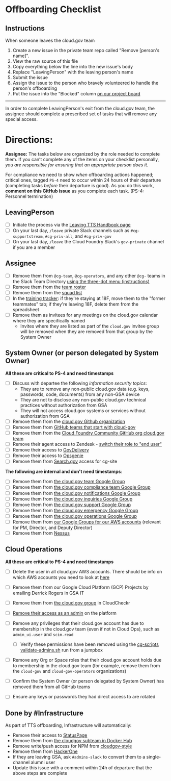 # Offboarding Checklist

## Instructions

When someone leaves the cloud.gov team

1. Create a new issue in the private team repo called "Remove [person's name]".
2. View the raw source of this file
3. Copy everything below the line into the new issue's body
4. Replace "LeavingPerson" with the leaving person's name
5. Submit the issue
6. Assign the issue to the person who bravely volunteered to handle the person's offboarding
7. Put the issue into the "Blocked" column [on our project board](https://github.com/orgs/cloud-gov/projects/2)

---

In order to complete LeavingPerson's exit from the cloud.gov team, the assignee should complete a prescribed set of tasks that will remove any special access.

# Directions:

**Assignee:** The tasks below are organized by the role needed to complete them. If you can’t complete any of the items on your checklist personally, _you are responsible for ensuring that an appropriate person does it_.

For compliance we need to show _when_ offboarding actions happened; critical ones, tagged `PS-4` need to occur within 24 hours of their departure (completing tasks _before_ their departure is good). As you do this work, **comment on this GitHub issue** as you complete each task. (PS-4: Personnel termination)

## LeavingPerson

- [ ] Initiate the process via the [Leaving TTS Handbook page](https://handbook.18f.gov/leaving-tts/)
- [ ] On your last day, `/leave` private Slack channels such as `#cg-supportstream`, `#cg-priv-all`, and `#cg-priv-gov`
- [ ] On your last day, `/leave` the Cloud Foundry Slack's `gov-private` channel if you are a member

## Assignee

- [ ] Remove them from `@cg-team`, `@cg-operators`, and any other `@cg-` teams in the Slack Team Directory [using the three-dot menu (instructions)](https://get.slack.help/hc/en-us/articles/212906697-User-Groups)
- [ ] Remove them from the [team roster](https://docs.google.com/spreadsheets/d/1mW3tphZ98ExmMxLHPogSpTq8DzYr5Oh8_SHnOTvjRWM/edit#gid=0)
- [ ] Remove them from the [squad list](https://github.com/18F/cg-product/blob/master/DeliveryProcess.md#squads)
- [ ] In the [training tracker](https://docs.google.com/spreadsheets/d/1hqU6cNeEB293OT0j3OvbdAFRkrf2zDOrPVxGfnr4sSw/edit#gid=0): if they're staying at 18F, move them to the "former teammates" tab; if they're leaving 18F, delete them from the spreadsheet
- [ ] Remove them as invitees for any meetings on the cloud.gov calendar where they are specifically named
    - Invites where they are listed as part of the `cloud.gov` invitee group will be removed when they are removed from that group by the System Owner

## System Owner (or person delegated by System Owner)

**All these are critical to PS-4 and need timestamps**

- [ ] Discuss with departee the following _information security topics_:
  - They are to remove any non-public cloud.gov data (e.g. keys, passwords, code, documents) from any non-GSA device
  - They are not to disclose any non-public cloud.gov technical practices without authorization from GSA
  - They will not access cloud.gov systems or services without authorization from GSA
- [ ] Remove them from the [cloud.gov Github organization](https://github.com/orgs/cloud-gov/people)
- [ ] Remove them from [GitHub teams that start with cloud-gov](https://github.com/orgs/18F/teams?utf8=%E2%9C%93&query=cloud-gov)
- [ ] Remove them from the [Cloud Foundry Community GitHub org cloud.gov team](https://github.com/orgs/cloudfoundry-community/teams/cloud-gov/members)
- [ ] Remove their agent access to Zendesk - [switch their role to "end user"](https://cloud-gov.zendesk.com/agent/admin/people)
- [ ] Remove their access to [GovDelivery](https://admin.govdelivery.com/administrators)
- [ ] Remove their access to [Opsgenie](https://cloud-gov.app.opsgenie.com/settings/users/)
- [ ] Remove them from [Search.gov](https://search.gov/) access for cg-site

**The following are internal and don't need timestamps**:

- [ ] Remove them from [the cloud.gov team Google Group](https://groups.google.com/a/gsa.gov/forum/?hl=en#!managemembers/cloud-gov/members/active)
- [ ] Remove them from [the cloud.gov compliance team Google Group](https://groups.google.com/a/gsa.gov/forum/?hl=en#!managemembers/cloud-gov-compliance/members/active)
- [ ] Remove them from [the cloud.gov notifications Google Group](https://groups.google.com/a/gsa.gov/forum/?hl=en#!managemembers/cloud-gov-notifications/members/active)
- [ ] Remove them from [the cloud.gov inquiries Google Group](https://groups.google.com/a/gsa.gov/forum/?hl=en#!managemembers/cloud-gov-inquiries/members/active)
- [ ] Remove them from [the cloud.gov support Google Group](https://groups.google.com/a/gsa.gov/forum/?hl=en#!managemembers/cloud-gov-support/members/active)
- [ ] Remove them from [the cloud.gov emergency Google Group](https://groups.google.com/a/gsa.gov/forum/?hl=en#!managemembers/cloud-gov-emergency/members/active)
- [ ] Remove them from [the cloud.gov operations Google Group](https://groups.google.com/a/gsa.gov/forum/#!managemembers/cloud-gov-operations/members/active)
- [ ] Remove them from [our Google Groups for our AWS accounts](https://docs.google.com/document/d/110o1L7EOby3hvE5d-cDhg2LBLHymbZLnMPe9kuk4qp8/edit#) (relevant for PM, Director, and Deputy Director)
- [ ] Remove them from [Nessus](https://nessus.fr.cloud.gov/#/settings/users)

## Cloud Operations

**All these are critical to PS-4 and need timestamps**

- [ ] Delete the user in all cloud.gov AWS accounts.  There should be info on which AWS accounts you need to look at [here](https://docs.google.com/document/d/110o1L7EOby3hvE5d-cDhg2LBLHymbZLnMPe9kuk4qp8/edit)
- [ ] Remove them from our Google Cloud Platform (GCP) Projects by emailing Derrick Rogers in GSA IT
- [ ] Remove them from [the cloud.gov group](https://app.cloudcheckr.com/Admin/UserGroupBuilder/fb111fab-ef5d-48d0-9472-cff691e1bd9c) in CloudCheckr

- [ ] [Remove their access as an admin](https://cloud.gov/docs/ops/managing-users/#managing-admins) on the platform
- [ ] Remove any privileges that their cloud.gov account has due to membership in the cloud.gov team (even if not in Cloud Ops), such as `admin_ui.user` and `scim.read`
    - [ ] Verify these permissions have been removed using the [cg-scripts validate-admins.sh](https://github.com/18F/cg-scripts/blob/master/validate-admins.sh) run from a jumpbox
- [ ] Remove any Org or Space roles that their cloud.gov account holds due to membership in the cloud.gov team (for example, remove them from the `cloud-gov` and `cloud-gov-operators` organizations)
- [ ] Confirm the System Owner (or person delegated by System Owner) has removed them from all GitHub teams
- [ ] Ensure any keys or passwords they had direct access to are rotated

## Done by #Infrastructure

As part of TTS offboarding, Infrastructure will automatically:
- Remove their access to [StatusPage](https://manage.statuspage.io/organizations/btc69fwyvjh7/team) 
- Remove them from [the cloudgov subteam in Docker Hub](https://hub.docker.com/u/18fgsa/dashboard/teams/?team=cloudgov)
- Remove write/push access for NPM from [cloudgov-style](https://www.npmjs.com/package/cloudgov-style)
- Remove them from [HackerOne](https://hackerone.com/)
- If they are leaving GSA, ask `#admins-slack` to convert them to a single-channel alumni user
- Update this issue with a comment within 24h of departure that the above steps are complete 

